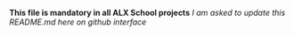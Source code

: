**This file is mandatory in all ALX School projects**
*I am asked to update this README.md here on github interface*
